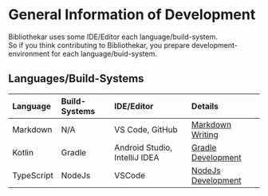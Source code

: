 # General Information of Development
Bibliothekar uses some IDE/Editor each language/build-system.  
So if you think contributing to Bibliothekar, you prepare development-environment for each language/buid-system. 

## Languages/Build-Systems

|Language|Build-Systems|IDE/Editor|Details|
|:--|:--|:--|:--|
|Markdown|N/A|VS Code, GitHub|[Markdown Writing](./Markdown.md)|
|Kotlin|Gradle|Android Studio, IntelliJ IDEA|[Gradle Development](./Gradle.md)|
|TypeScript|NodeJs|VSCode|[NodeJs Development](./NodeJs.md)|